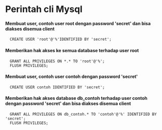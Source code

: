 # Perintah cli Mysql

#### Membuat user, contoh user root dengan password 'secret' dan bisa diakses disemua client
```mysql
  CREATE USER 'root'@'%'IDENTIFIED BY 'secret';
```

#### Memberikan hak akses ke semua database terhadap user root
```mysql
  GRANT ALL PRIVILEGES ON *.* TO 'root'@'%';
  FLUSH PRIVILEGES;
```

#### Membuat user, contoh user contoh dengan password 'secret'
```mysql
  CREATE USER contoh IDENTIFIED BY 'secret';
```

#### Memberikan hak akses database db_contoh terhadap user contoh dengan password 'secret' dan bisa diakses disemua client
```mysql
  GRANT ALL PRIVILEGES ON db_contoh.* TO 'contoh'@'%' IDENTIFIED BY 'secret';
  FLUSH PRIVILEGES;
```

